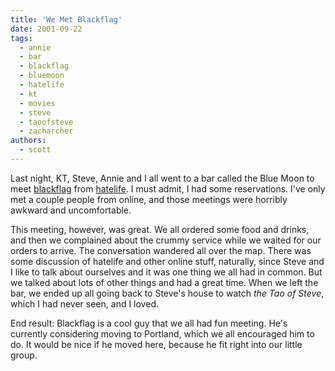 ```yaml
---
title: 'We Met Blackflag'
date: 2001-09-22
tags:
  - annie
  - bar
  - blackflag
  - bluemoon
  - hatelife
  - kt
  - movies
  - steve
  - taoofsteve
  - zacharcher
authors:
  - scott
---
```


Last night, KT, Steve, Annie and I all went to a bar called the Blue Moon to meet [blackflag](http://www.hatelife.org/view.php?user=blackflag) from [hatelife](http://www.hatelife.org/). I must admit, I had some reservations. I've only met a couple people from online, and those meetings were horribly awkward and uncomfortable.

This meeting, however, was great. We all ordered some food and drinks, and then we complained about the crummy service while we waited for our orders to arrive. The conversation wandered all over the map. There was some discussion of hatelife and other online stuff, naturally, since Steve and I like to talk about ourselves and it was one thing we all had in common. But we talked about lots of other things and had a great time. When we left the bar, we ended up all going back to Steve's house to watch _the Tao of Steve_, which I had never seen, and I loved.

End result: Blackflag is a cool guy that we all had fun meeting. He's currently considering moving to Portland, which we all encouraged him to do. It would be nice if he moved here, because he fit right into our little group.
